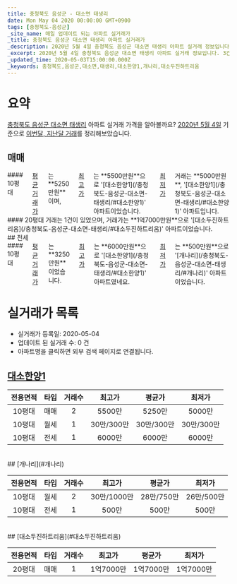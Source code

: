```yaml
---
title: 충청북도 음성군 - 대소면 태생리
date: Mon May 04 2020 00:00:00 GMT+0900
tags: [충청북도-음성군]
_site_name: 매일 업데이트 되는 아파트 실거래가
_title: 충청북도 음성군 대소면 태생리 아파트 실거래가
_description: 2020년 5월 4일 충청북도 음성군 대소면 태생리 아파트 실거래 정보입니다. 3건 아파트 정보가 있습니다.
_excerpt: 2020년 5월 4일 충청북도 음성군 대소면 태생리 아파트 실거래 정보입니다. 3건 아파트 정보가 있습니다.
_updated_time: 2020-05-03T15:00:00.000Z
_keywords: 충청북도,음성군,대소면,태생리,대소한양1,개나리,대소두진하트리움
---
```





# 요약
<ins>충청북도 음성군 대소면 태생리</ins> 아파트 실거래 가격을 알아볼까요? <ins>2020년 5월 4일</ins> 기준으로 <ins>이번달, 지난달 거래</ins>를 정리해보았습니다.

## 매매
<div class="container">
<div class="six columns" markdown="1">
#### 10평대
<ins>평균 거래가</ins>는 **5250만원**이며, <ins>최고가</ins>는 **5500만원**으로 '[대소한양1](/충청북도-음성군-대소면-태생리/#대소한양1)' 아파트이었습니다. <ins>최저가</ins> 거래는 **5000만원**, '[대소한양1](/충청북도-음성군-대소면-태생리/#대소한양1)' 아파트입니다.
</div>
<div class="six columns" markdown="1">
#### 20평대
거래는 1건이 있었으며, 거래가는 **1억7000만원**으로 '[대소두진하트리움](/충청북도-음성군-대소면-태생리/#대소두진하트리움)' 아파트이었습니다.
</div>
</div>
## 전세
<div class="container">
<div class="twelve columns" markdown="1">
#### 10평대
<ins>평균 거래가</ins>는 **3250만원**이었습니다. <ins>최고가</ins>는 **6000만원**으로 '[대소한양1](/충청북도-음성군-대소면-태생리/#대소한양1)' 아파트였네요. <ins>최저가</ins>는 **500만원**으로 '[개나리](/충청북도-음성군-대소면-태생리/#개나리)' 아파트이었습니다.
</div>
</div>



# 실거래가 목록
- 실거래가 등록일: 2020-05-04
- 업데이트 된 실거래 수: 0 건
- 아파트명을 클릭하면 외부 검색 페이지로 연결됩니다.

## [대소한양1](#대소한양1)

|전용면적|타입|거래수|최고가|평균가|최저가|
|:---:|:---:|:---:|:---:|:---:|:---:|
|10평대|<span class="deal-type-1">매매</span>|2|5500만|5250만|5000만|
|10평대|<span class="deal-type-3">월세</span>|1|30만/300만|30만/300만|30만/300만|
|10평대|<span class="deal-type-2">전세</span>|1|6000만|6000만|6000만|

<br/>
## [개나리](#개나리)

|전용면적|타입|거래수|최고가|평균가|최저가|
|:---:|:---:|:---:|:---:|:---:|:---:|
|10평대|<span class="deal-type-3">월세</span>|2|30만/1000만|28만/750만|26만/500만|
|10평대|<span class="deal-type-2">전세</span>|1|500만|500만|500만|

<br/>
## [대소두진하트리움](#대소두진하트리움)

|전용면적|타입|거래수|최고가|평균가|최저가|
|:---:|:---:|:---:|:---:|:---:|:---:|
|20평대|<span class="deal-type-1">매매</span>|1|1억7000만|1억7000만|1억7000만|

<br/>



